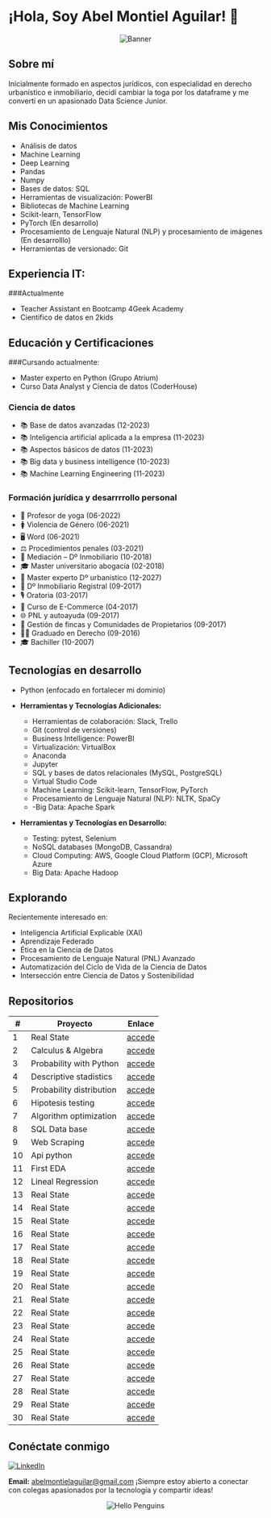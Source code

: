 
# ¡Hola, Soy Abel Montiel Aguilar! 👋

<p align="center">
  <img src="https://wallpapercave.com/wp/wp4748439.jpg" alt="Banner">
</p>

## Sobre mí
Inicialmente formado en aspectos jurídicos, con especialidad en derecho urbanístico e inmobiliario, decidí cambiar la toga por los dataframe y me convertí en un apasionado Data Science Junior.

## Mis Conocimientos
- Análisis de datos
- Machine Learning
- Deep Learning
- Pandas
- Numpy
- Bases de datos: SQL
- Herramientas de visualización: PowerBI
- Bibliotecas de Machine Learning
- Scikit-learn, TensorFlow
- PyTorch (En desarrollo)
- Procesamiento de Lenguaje Natural (NLP) y procesamiento de imágenes (En desarrolllo)
- Herramientas de versionado: Git
## Experiencia IT:
###Actualmente
- Teacher Assistant en Bootcamp 4Geek Academy 
- Cientifico de datos en 2kids 

## Educación y Certificaciones

###Cursando actualmente: 
- Master experto en Python (Grupo Atrium)
- Curso Data Analyst y Ciencia de datos (CoderHouse)

### Ciencia de datos
- 📚 Base de datos avanzadas (12-2023)
- 📚 Inteligencia artificial aplicada a la empresa (11-2023)
- 📚 Aspectos básicos de datos (11-2023)
- 📚 Big data y business intelligence (10-2023)
- 📚 Machine Learning Engineering (11-2023)

### Formación jurídica y desarrrrollo personal
- 🧘 Profesor de yoga (06-2022)
- 🚺 Violencia de Género (06-2021)
- 🖥️ Word (06-2021)
- ⚖️ Procedimientos penales (03-2021)
- 🤝 Mediación – Dº Inmobiliario (10-2018)
- 🎓 Master universitario abogacía (02-2018)
- 🏡 Master experto Dº urbanístico (12-2027)
- 📜 Dº Inmobiliario Registral (09-2017)
- 🎙️ Oratoria (03-2017)
- 🛒 Curso de E-Commerce (04-2017)
- 🌐 PNL y autoayuda (09-2017)
- 🏡 Gestión de fincas y Comunidades de Propietarios (09-2017)
- 👨‍⚖️ Graduado en Derecho (09-2016)
- 🎓 Bachiller (10-2007)

## Tecnologías en desarrollo
- Python (enfocado en fortalecer mi dominio)
- **Herramientas y Tecnologías Adicionales:**
  - Herramientas de colaboración: Slack, Trello
  - Git (control de versiones)
  - Business Intelligence: PowerBI
  - Virtualización: VirtualBox
  - Anaconda
  - Jupyter
  - SQL y bases de datos relacionales (MySQL, PostgreSQL)
  - Virtual Studio Code
  - Machine Learning: Scikit-learn, TensorFlow, PyTorch
  - Procesamiento de Lenguaje Natural (NLP): NLTK, SpaCy
  - -Big Data: Apache Spark

- **Herramientas y Tecnologías en Desarrollo:**
  - Testing: pytest, Selenium
  - NoSQL databases (MongoDB, Cassandra)
  - Cloud Computing: AWS, Google Cloud Platform (GCP), Microsoft Azure
  - Big Data: Apache Hadoop

## Explorando
Recientemente interesado en:
- Inteligencia Artificial Explicable (XAI)
- Aprendizaje Federado
- Ética en la Ciencia de Datos
- Procesamiento de Lenguaje Natural (PNL) Avanzado
- Automatización del Ciclo de Vida de la Ciencia de Datos
- Intersección entre Ciencia de Datos y Sostenibilidad

## Repositorios
| #   | Proyecto                                      | Enlace                                                   |
| --- | --------------------------------------------- | -------------------------------------------------------- |
| 1   | Real State                                    | [accede](https://github.com/MontielAguilar/1-Real-State-Exercise "accede") |
| 2   | Calculus & Algebra                                    | [accede](https://github.com/MontielAguilar/2-Calculus-and-algebra-problems-with-python "accede") |
| 3   | Probability with Python                                    | [accede](https://github.com/MontielAguilar/3-Probability-exercises-project-in-python "accede") |
| 4   | Descriptive stadistics                                    | [accede](https://github.com/MontielAguilar/4-descriptive-statistics-exercises-project-with-python "accede") |
| 5   | Probability distribution                                    | [accede](https://github.com/MontielAguilar/5-probability-distribution-exercises-project-with-python "accede") |
| 6   | Hipotesis testing                                    | [accede](https://github.com/MontielAguilar/6-hypothesis-testing-exercises-project-with-python "accede") |
| 7   | Algorithm optimization                                    | [accede](https://github.com/MontielAguilar/7-algorithm-optimization-project-machine-learning "accede") |
| 8   | SQL Data base                                    | [accede](https://github.com/MontielAguilar/8-connecting-to-a-sql-database-project-tutorial/tree/main "accede") |
| 9   | Web Scraping                                    | [accede](https://github.com/MontielAguilar/9-web-scraping-project-tutorial/tree/main "accede") |
| 10  | Api python                                    | [accede](https://github.com/MontielAguilar/10-interacting-with-api-python-project-tutorial "accede") |
| 11  | First EDA                                    | [accede](https://github.com/MontielAguilar/11-machine-learning-python-template "accede") |
| 12  | Lineal Regression                                    | [accede](https://github.com/MontielAguilar/12-Lineal-Regression "accede") |
| 13  | Real State                                    | [accede](https://github.com/MontielAguilar/1-Real-State-Exercise "accede") |
| 14  | Real State                                    | [accede](https://github.com/MontielAguilar/1-Real-State-Exercise "accede") |
| 15  | Real State                                    | [accede](https://github.com/MontielAguilar/1-Real-State-Exercise "accede") |
| 16  | Real State                                    | [accede](https://github.com/MontielAguilar/1-Real-State-Exercise "accede") |
| 17  | Real State                                    | [accede](https://github.com/MontielAguilar/1-Real-State-Exercise "accede") |
| 18  | Real State                                    | [accede](https://github.com/MontielAguilar/1-Real-State-Exercise "accede") |
| 19  | Real State                                    | [accede](https://github.com/MontielAguilar/1-Real-State-Exercise "accede") |
| 20  | Real State                                    | [accede](https://github.com/MontielAguilar/1-Real-State-Exercise "accede") |
| 21  | Real State                                    | [accede](https://github.com/MontielAguilar/1-Real-State-Exercise "accede") |
| 22  | Real State                                    | [accede](https://github.com/MontielAguilar/1-Real-State-Exercise "accede") |
| 23  | Real State                                    | [accede](https://github.com/MontielAguilar/1-Real-State-Exercise "accede") |
| 24  | Real State                                    | [accede](https://github.com/MontielAguilar/1-Real-State-Exercise "accede") |
| 25  | Real State                                    | [accede](https://github.com/MontielAguilar/1-Real-State-Exercise "accede") |
| 26  | Real State                                    | [accede](https://github.com/MontielAguilar/1-Real-State-Exercise "accede") |
| 27  | Real State                                    | [accede](https://github.com/MontielAguilar/1-Real-State-Exercise "accede") |
| 28  | Real State                                    | [accede](https://github.com/MontielAguilar/1-Real-State-Exercise "accede") |
| 29  | Real State                                    | [accede](https://github.com/MontielAguilar/1-Real-State-Exercise "accede") |
| 30  | Real State                                    | [accede](https://github.com/MontielAguilar/1-Real-State-Exercise "accede") |


## Conéctate conmigo
[![LinkedIn](https://img.shields.io/badge/LinkedIn-Connect-blue?style=flat&logo=linkedin)](https://www.linkedin.com/in/abel-montiel-aguilar-4578b7119/)

**Email:** abelmontielaguilar@gmail.com
¡Siempre estoy abierto a conectar con colegas apasionados por la tecnología y compartir ideas!

<p align="center">
  <img src="https://images6.fanpop.com/image/photos/37800000/-Hello-penguins-of-madagascar-37800672-500-500.gif" alt="Hello Penguins">
</p>

